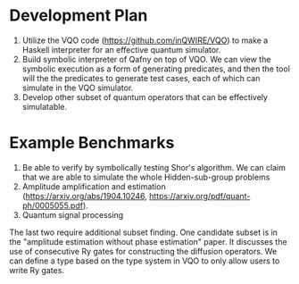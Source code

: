 # Development Plan

1. Utilize the VQO code (https://github.com/inQWIRE/VQO) to make a Haskell interpreter for an effective quantum simulator.
2. Build symbolic interpreter of Qafny on top of VQO. We can view the symbolic execution as a form of generating predicates, and then the tool will the the predicates to generate test cases, each of which can simulate in the VQO simulator.
3. Develop other subset of quantum operators that can be effectively simulatable.

# Example Benchmarks

1. Be able to verify by symbolically testing Shor's algorithm. We can claim that we are able to simulate the whole Hidden-sub-group problems
2. Amplitude amplification and estimation (https://arxiv.org/abs/1904.10246, https://arxiv.org/pdf/quant-ph/0005055.pdf).
3. Quantum signal processing

The last two require additional subset finding. One candidate subset is in the "amplitude estimation without phase estimation" paper. It discusses the use of consecutive Ry gates for constructing the diffusion operators. We can define a type based on the type system in VQO to only allow users to write Ry gates.
